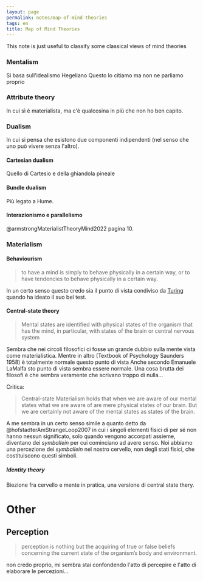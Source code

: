 ```yaml
---
layout: page
permalink: notes/map-of-mind-theories
tags: en
title: Map of Mind Theories
---
```


This note is just useful to classify some classical views of mind theories

### Mentalism
Si basa sull'idealismo Hegeliano
Questo lo citiamo ma non ne parliamo proprio
### Attribute theory
In cui sì è materialista, ma c'è qualcosina in più che non ho ben capito.

### Dualism

In cui si pensa che esistono due componenti indipendenti (nel senso che uno può vivere senza l'altro).
#### Cartesian dualism
Quello di Cartesio e della ghiandola pineale

#### Bundle dualism
Più legato a Hume. 

#### Interazionismo e parallelismo
@armstrongMaterialistTheoryMind2022 pagina 10.

### Materialism
#### Behaviourism
> to have a mind is simply
to behave physically in a certain way, or to have tendencies to behave
physically in a certain way.

In un certo senso questo credo sia il punto di vista condiviso da [Turing](/notes/@turingcomputingmachineryintelligence1950) quando ha ideato il suo bel test.

#### Central-state theory
>Mental states are identified with physical states of the organism that has the
mind, in particular, with states of the brain or central nervous system

Sembra che nei circoli filosofici ci fosse un grande dubbio sulla mente vista come materialistica. Mentre in altro (Textbook of Psychology Saunders 1958) è totalmente normale questo punto di vista Anche secondo Emanuele LaMalfa sto punto di vista sembra essere normale.
Una cosa brutta dei filosofi è che sembra veramente che scrivano troppo di nulla...

Critica:
> Central-state Materialism holds that when we are aware of our mental states what we are aware of are mere physical states of our brain. But we are certainly not aware of the mental states as states of the brain.

A me sembra in un certo senso simile a quanto detto da @hofstadterAmStrangeLoop2007 in cui i singoli elementi fisici di per sé non hanno nessun significato, solo quando vengono accorpati assieme, diventano dei *symballein* per cui cominciano ad avere senso. Noi abbiamo una percezione dei *symballein* nel nostro cervello, non degli stati fisici, che costituiscono questi simboli.

##### Identity theory
Biezione fra cervello e mente in pratica, una versione di central state thery.


# Other

## Perception

> perception is nothing but the acquiring of
true or false beliefs concerning the current state of the organism’s
body and environment.

non credo proprio, mi sembra stai confondendo l'atto di percepire e l'atto di elaborare le percezioni...